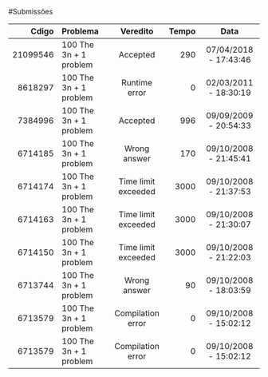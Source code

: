 #Submissões

Cdigo     | Problema                 |Veredito             |Tempo     |Data
---------:|:-------------------------|:-------------------:|---------:|:-------------------:
21099546  |100 The 3n + 1 problem    |Accepted             |290       |07/04/2018 - 17:43:46
8618297   |100 The 3n + 1 problem    |Runtime error        |0         |02/03/2011 - 18:30:19
7384996   |100 The 3n + 1 problem    |Accepted             |996       |09/09/2009 - 20:54:33
6714185   |100 The 3n + 1 problem    |Wrong answer         |170       |09/10/2008 - 21:45:41
6714174   |100 The 3n + 1 problem    |Time limit exceeded  |3000      |09/10/2008 - 21:37:53
6714163   |100 The 3n + 1 problem    |Time limit exceeded  |3000      |09/10/2008 - 21:30:07
6714150   |100 The 3n + 1 problem    |Time limit exceeded  |3000      |09/10/2008 - 21:22:03
6713744   |100 The 3n + 1 problem    |Wrong answer         |90        |09/10/2008 - 18:03:59
6713579   |100 The 3n + 1 problem    |Compilation error    |0         |09/10/2008 - 15:02:12
6713579   |100 The 3n + 1 problem    |Compilation error    |0         |09/10/2008 - 15:02:12